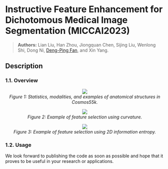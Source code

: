 # Instructive Feature Enhancement for Dichotomous Medical Image Segmentation (MICCAI2023)

> **Authors:** 
> Lian Liu, 
> Han Zhou, 
> Jiongquan Chen,
> Sijing Liu, 
> Wenlong Shi,
> Dong Ni,
> [Deng-Ping Fan](https://dengpingfan.github.io/), and
> Xin Yang.

## Description
### 1.1. Overview
<p align="center">
    <img src="./Images/SINet.png"/> <br />
    <em> 
    Figure 1: Statistics, modalities, and examples of anatomical structures in Cosmos55k.
    </em>
</p>

<p align="center">
    <img src="./Images/SINet.png"/> <br />
    <em> 
    Figure 2: Example of feature selection using curvature.
    </em>
</p>

<p align="center">
    <img src="./Images/SINet.png"/> <br />
    <em> 
    Figure 3: Example of feature selection using 2D information entropy.
    </em>
</p>

### 1.2. Usage

We look forward to publishing the code as soon as possible and hope that it proves to be useful in your research or applications.
